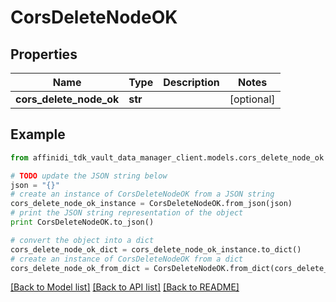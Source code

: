 # CorsDeleteNodeOK

## Properties

| Name                    | Type    | Description | Notes      |
| ----------------------- | ------- | ----------- | ---------- |
| **cors_delete_node_ok** | **str** |             | [optional] |

## Example

```python
from affinidi_tdk_vault_data_manager_client.models.cors_delete_node_ok import CorsDeleteNodeOK

# TODO update the JSON string below
json = "{}"
# create an instance of CorsDeleteNodeOK from a JSON string
cors_delete_node_ok_instance = CorsDeleteNodeOK.from_json(json)
# print the JSON string representation of the object
print CorsDeleteNodeOK.to_json()

# convert the object into a dict
cors_delete_node_ok_dict = cors_delete_node_ok_instance.to_dict()
# create an instance of CorsDeleteNodeOK from a dict
cors_delete_node_ok_from_dict = CorsDeleteNodeOK.from_dict(cors_delete_node_ok_dict)
```

[[Back to Model list]](../README.md#documentation-for-models) [[Back to API list]](../README.md#documentation-for-api-endpoints) [[Back to README]](../README.md)
